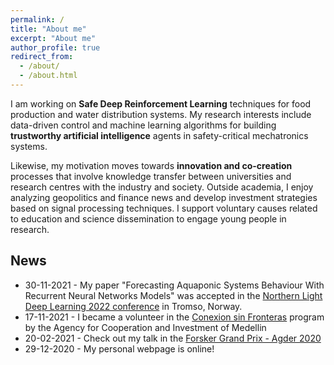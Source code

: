 ```yaml
---
permalink: /
title: "About me"
excerpt: "About me"
author_profile: true
redirect_from: 
  - /about/
  - /about.html
---
```


I am working on **Safe Deep Reinforcement Learning** techniques for food production and water distribution systems. My research interests include data-driven control and machine learning algorithms for building **trustworthy artificial intelligence** agents in safety-critical mechatronics systems. 

Likewise, my motivation moves towards **innovation and co-creation** processes that involve knowledge transfer between universities and research centres with the industry and society. Outside academia, I enjoy analyzing geopolitics and finance news and develop investment strategies based on signal processing techniques. I support voluntary causes related to education and science dissemination to engage young people in research.

## News
* 30-11-2021 - My paper "Forecasting Aquaponic Systems Behaviour With Recurrent Neural Networks Models" was accepted in the <a href="https://www.nldl.org/" target="_blank">Northern Light Deep Learning 2022 conference</a> in Tromso, Norway.
* 17-11-2021 - I became a volunteer in the <a href="https://www.acimedellin.org/resultados-conexion-sin-fronteras/" target="_blank">Conexion sin Fronteras</a> program by the Agency for Cooperation and Investment of Medellin
* 20-02-2021 - Check out my talk in the [Forsker Grand Prix - Agder 2020](https://dccartagena.github.io/talks/2020-fgp)
* 29-12-2020 - My personal webpage is online!

